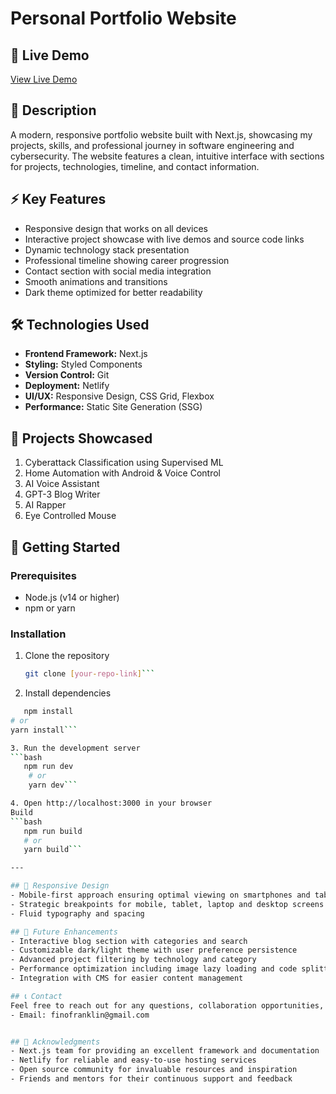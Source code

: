 # Personal Portfolio Website

## 🚀 Live Demo
[View Live Demo](https://nextfino.netlify.app/)

## 📝 Description
A modern, responsive portfolio website built with Next.js, showcasing my projects, skills, and professional journey in software engineering and cybersecurity. The website features a clean, intuitive interface with sections for projects, technologies, timeline, and contact information.

## ⚡ Key Features
- Responsive design that works on all devices
- Interactive project showcase with live demos and source code links
- Dynamic technology stack presentation
- Professional timeline showing career progression
- Contact section with social media integration
- Smooth animations and transitions
- Dark theme optimized for better readability

## 🛠️ Technologies Used
- **Frontend Framework:** Next.js
- **Styling:** Styled Components
- **Version Control:** Git
- **Deployment:** Netlify
- **UI/UX:** Responsive Design, CSS Grid, Flexbox
- **Performance:** Static Site Generation (SSG)

## 🎯 Projects Showcased
1. Cyberattack Classification using Supervised ML
2. Home Automation with Android & Voice Control
3. AI Voice Assistant
4. GPT-3 Blog Writer
5. AI Rapper
6. Eye Controlled Mouse

## 🚀 Getting Started

### Prerequisites
- Node.js (v14 or higher)
- npm or yarn

### Installation
1. Clone the repository
   ```bash
   git clone [your-repo-link]```

2. Install dependencies
```bash
   npm install
# or
yarn install```

3. Run the development server
```bash
   npm run dev
    # or
    yarn dev```

4. Open http://localhost:3000 in your browser
Build
```bash
   npm run build
   # or
   yarn build```

---

## 📱 Responsive Design
- Mobile-first approach ensuring optimal viewing on smartphones and tablets
- Strategic breakpoints for mobile, tablet, laptop and desktop screens
- Fluid typography and spacing

## 🌟 Future Enhancements
- Interactive blog section with categories and search
- Customizable dark/light theme with user preference persistence
- Advanced project filtering by technology and category
- Performance optimization including image lazy loading and code splitting
- Integration with CMS for easier content management

## 📞 Contact
Feel free to reach out for any questions, collaboration opportunities, or just to say hello! You can connect with me through:
- Email: finofranklin@gmail.com


## 🙏 Acknowledgments
- Next.js team for providing an excellent framework and documentation
- Netlify for reliable and easy-to-use hosting services
- Open source community for invaluable resources and inspiration
- Friends and mentors for their continuous support and feedback
